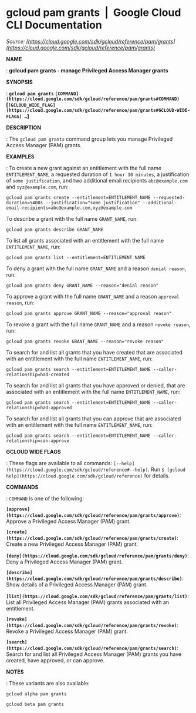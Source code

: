 # gcloud pam grants  |  Google Cloud CLI Documentation

*Source: [https://cloud.google.com/sdk/gcloud/reference/pam/grants](https://cloud.google.com/sdk/gcloud/reference/pam/grants)*

**NAME**

: **gcloud pam grants - manage Privileged Access Manager grants**

**SYNOPSIS**

: **`gcloud pam grants` `[COMMAND](https://cloud.google.com/sdk/gcloud/reference/pam/grants#COMMAND)` [`[GCLOUD_WIDE_FLAG](https://cloud.google.com/sdk/gcloud/reference/pam/grants#GCLOUD-WIDE-FLAGS) …`]**

**DESCRIPTION**

: The `gcloud pam grants` command group lets you manage Privileged
Access Manager (PAM) grants.

**EXAMPLES**

: To create a new grant against an entitlement with the full name
``ENTITLEMENT_NAME``, a requested duration of
`1 hour 30 minutes`, a justification of `some
justification`, and two additional email recipients
`abc@example.com` and `xyz@example.com`, run:

```
gcloud pam grants create --entitlement=ENTITLEMENT_NAME --requested-duration=5400s --justification="some justification" --additional-email-recipients=abc@example.com,xyz@example.com
```

To describe a grant with the full name
``GRANT_NAME``, run:

```
gcloud pam grants describe GRANT_NAME
```

To list all grants associated with an entitlement with the full name
``ENTITLEMENT_NAME``, run:

```
gcloud pam grants list --entitlement=ENTITLEMENT_NAME
```

To deny a grant with the full name
``GRANT_NAME`` and a reason `denial
reason`, run:

```
gcloud pam grants deny GRANT_NAME --reason="denial reason"
```

To approve a grant with the full name
``GRANT_NAME`` and a reason `approval
reason`, run:

```
gcloud pam grants approve GRANT_NAME --reason="approval reason"
```

To revoke a grant with the full name
``GRANT_NAME`` and a reason `revoke
reason`, run:

```
gcloud pam grants revoke GRANT_NAME --reason="revoke reason"
```

To search for and list all grants that you have created that are associated with
an entitlement with the full name
``ENTITLEMENT_NAME``, run:

```
gcloud pam grants search --entitlement=ENTITLEMENT_NAME --caller-relationship=had-created
```

To search for and list all grants that you have approved or denied, that are
associated with an entitlement with the full name
``ENTITLEMENT_NAME``, run:

```
gcloud pam grants search --entitlement=ENTITLEMENT_NAME --caller-relationship=had-approved
```

To search for and list all grants that you can approve that are associated with
an entitlement with the full name
``ENTITLEMENT_NAME``, run:

```
gcloud pam grants search --entitlement=ENTITLEMENT_NAME --caller-relationship=can-approve
```

**GCLOUD WIDE FLAGS**

: These flags are available to all commands: `[--help](https://cloud.google.com/sdk/gcloud/reference#--help)`.
Run `$ [gcloud help](https://cloud.google.com/sdk/gcloud/reference)` for details.

**COMMANDS**

: ``COMMAND`` is one of the following:

**`[approve](https://cloud.google.com/sdk/gcloud/reference/pam/grants/approve)`**:
Approve a Privileged Access Manager (PAM) grant.

**`[create](https://cloud.google.com/sdk/gcloud/reference/pam/grants/create)`**:
Create a new Privileged Access Manager (PAM) grant.

**`[deny](https://cloud.google.com/sdk/gcloud/reference/pam/grants/deny)`**:
Deny a Privileged Access Manager (PAM) grant.

**`[describe](https://cloud.google.com/sdk/gcloud/reference/pam/grants/describe)`**:
Show details of a Privileged Access Manager (PAM) grant.

**`[list](https://cloud.google.com/sdk/gcloud/reference/pam/grants/list)`**:
List all Privileged Access Manager (PAM) grants associated with an entitlement.

**`[revoke](https://cloud.google.com/sdk/gcloud/reference/pam/grants/revoke)`**:
Revoke a Privileged Access Manager (PAM) grant.

**`[search](https://cloud.google.com/sdk/gcloud/reference/pam/grants/search)`**:
Search for and list all Privileged Access Manager (PAM) grants you have created,
have approved, or can approve.

**NOTES**

: These variants are also available:

```
gcloud alpha pam grants
```

```
gcloud beta pam grants
```